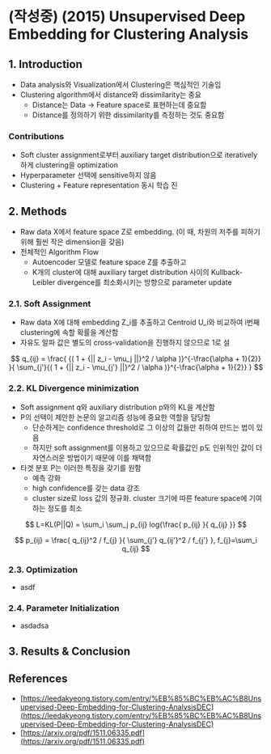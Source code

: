 # \(작성중\) \(2015\) Unsupervised Deep Embedding for Clustering Analysis

## 1. Introduction

* Data analysis와 Visualization에서 Clustering은 핵심적인 기술임
* Clustering algorithm에서 distance와 dissimilarity는 중요
  * Distance는 Data -&gt; Feature space로 표현하는데 중요함
  * Distance를 정의하기 위한 dissimilarity를 측정하는 것도 중요함

### Contributions

* Soft cluster assignment로부터 auxiliary target distribution으로 iteratively하게 clustering을 optimization
* Hyperparameter 선택에 sensitive하지 않음
* Clustering + Feature representation 동시 학습 진

## 2. Methods

* Raw data X에서 feature space Z로 embedding. \(이 때, 차원의 저주를 피하기 위해 훨씬 작은 dimension을 갖음\)
* 전체적인 Algorithm Flow
  * Autoencoder 모델로 feature space Z를 추출하고
  * K개의 cluster에 대해 auxiliary target distribution 사이의 Kullback-Leibler divergence를 최소화시키는 방향으로 parameter update

### 2.1. Soft Assignment

* Raw data X에 대해 embedding Z\_i를 추출하고 Centroid U\_i와 비교하여 i번째 clustering에 속할 확률을 계산함
* 자유도 알파 값은 별도의 cross-validation을 진행하지 않으므로 1로 설

$$
q_{ij} = \frac{ {( 1 + {|| z_i - \mu_j ||}^2 / \alpha )}^{-\frac{\alpha + 1}{2}} }{ \sum_{j'}{( 1 + {|| z_i - \mu_{j'} ||}^2 / \alpha )}^{-\frac{\alpha + 1}{2}} }
$$

### 2.2. KL Divergence minimization

* Soft assignment q와 auxiliary distribution p와의 KL을 계산함
* P의 선택이 제안한 논문의 알고리즘 성능에 중요한 역할을 담당함
  * 단순하게는 confidence threshold로 그 이상의 값들만 취하여 만드는 법이 있음
  * 하지만 soft assignment를 이용하고 있으므로 확률값인 p도 인위적인 값이 더 자연스러운 방법이기 때문에 이를 채택함
* 타겟 분포 P는 이러한 특징을 갖기를 원함
  * 예측 강화
  * high confidence를 갖는 data 강조
  * cluster size로 loss 값의 정규화. cluster 크기에 따른 feature space에 기여하는 정도를 최소

$$
L=KL(P||Q) = \sum_i \sum_j p_{ij} log{\frac{ p_{ij} }{ q_{ij} }}
$$

$$
p_{ij} = \frac{  q_{ij}^2 / f_{j}  }{  \sum_{j'} q_{ij'}^2 / f_{j'}  }, f_{j}=\sum_i q_{ij}
$$

### 2.3. Optimization

* asdf

### 2.4. Parameter Initialization

* asdadsa

## 3. Results & Conclusion

## References

* [https://leedakyeong.tistory.com/entry/%EB%85%BC%EB%AC%B8Unsupervised-Deep-Embedding-for-Clustering-AnalysisDEC](https://leedakyeong.tistory.com/entry/%EB%85%BC%EB%AC%B8Unsupervised-Deep-Embedding-for-Clustering-AnalysisDEC)
* [https://arxiv.org/pdf/1511.06335.pdf](https://arxiv.org/pdf/1511.06335.pdf)



